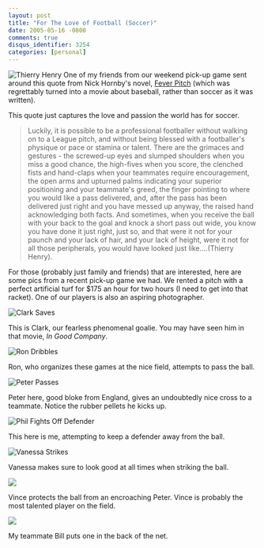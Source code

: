 ```yaml
---
layout: post
title: "For The Love of Football (Soccer)"
date: 2005-05-16 -0800
comments: true
disqus_identifier: 3254
categories: [personal]
---
```

![Thierry Henry](/images/ThierryHenry.jpg) One of my friends from our
weekend pick-up game sent around this quote from Nick Hornby's novel,
[Fever
Pitch](http://www.amazon.com/exec/obidos/tg/detail/-/1573226882/104-6358879-1601531?v=glance)
(which was regrettably turned into a movie about baseball, rather than
soccer as it was written).

This quote just captures the love and passion the world has for soccer.

> Luckily, it is possible to be a professional footballer without
> walking on to a League pitch, and without being blessed with a
> footballer's physique or pace or stamina or talent. There are the
> grimaces and gestures - the screwed-up eyes and slumped shoulders when
> you miss a good chance, the high-fives when you score, the clenched
> fists and hand-claps when your teammates require encouragement, the
> open arms and upturned palms indicating your superior positioning and
> your teammate's greed, the finger pointing to where you would like a
> pass delivered, and, after the pass has been delivered just right and
> you have messed up anyway, the raised hand acknowledging both facts.
> And sometimes, when you receive the ball with your back to the goal
> and knock a short pass out wide, you know you have done it just right,
> just so, and that were it not for your paunch and your lack of hair,
> and your lack of height, were it not for all those peripherals, you
> would have looked just like....(Thierry Henry).

For those (probably just family and friends) that are interested, here
are some pics from a recent pick-up game we had. We rented a pitch with
a perfect artificial turf for \$175 an hour for two hours (I need to get
into that racket). One of our players is also an aspiring photographer.

![Clark Saves](/images/ClarkSaves.jpg)

This is Clark, our fearless phenomenal goalie. You may have seen him in
that movie, *In Good Company*.

![Ron Dribbles](/images/RonDribbles.jpg)

Ron, who organizes these games at the nice field, attempts to pass the
ball.

![Peter Passes](/images/PeterPasses.jpg)

Peter here, good bloke from England, gives an undoubtedly nice cross to
a teammate. Notice the rubber pellets he kicks up.

![Phil Fights Off Defender](/images/PhilFightsOffDefender.jpg)

This here is me, attempting to keep a defender away from the ball.

![Vanessa Strikes](/images/VanessaStrikes.jpg)

Vanessa makes sure to look good at all times when striking the ball.

![](/images/VinceProtectsTheBall.jpg)

Vince protects the ball from an encroaching Peter. Vince is probably the
most talented player on the field.

![](/images/BillPutsOneInTheNet.jpg)

My teammate Bill puts one in the back of the net.

